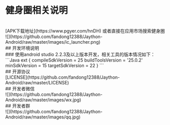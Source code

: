 # 健身圈相关说明
<br>
 [APK下载地址](https://www.pgyer.com/hnDH) 或者直接在应用市场搜索健身圈
<br>
![](https://github.com/fandong12388/Jaython-Android/raw/master/images/ic_launcher.png)
<br>
##  开发环境说明
<br/>
###  使用android studio 2.2.3及以上版本开发，相关工具的版本情况如下：
```Java
ext {
    compileSdkVersion = 25
    buildToolsVersion = '25.0.2'
    minSdkVersion = 15
    targetSdkVersion = 22
}
```
<br>
##  开源协议
<br>
[LICENSE](https://github.com/fandong12388/Jaython-Android/raw/master/LICENSE)
<br>
##  开发者微信
<br>
![](https://github.com/fandong12388/Jaython-Android/raw/master/images/wx.jpg)
<br>
##  开发者群
<br>
![](https://github.com/fandong12388/Jaython-Android/raw/master/images/qq.jpg)